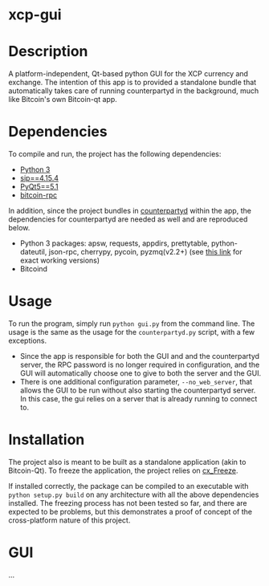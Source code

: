 xcp-gui
=======
# Description
A platform-independent, Qt-based python GUI for the XCP currency and exchange.
The intention of this app is to provided a standalone bundle that automatically takes care of running counterpartyd
in the background, much like Bitcoin's own Bitcoin-qt app.

# Dependencies
To compile and run, the project has the following dependencies:
* [Python 3](http://python.org)
* [sip==4.15.4](http://www.riverbankcomputing.com/software/sip/download)
* [PyQt5==5.1](http://www.riverbankcomputing.com/software/pyqt/download5)
* [bitcoin-rpc](https://github.com/jgarzik/python-bitcoinrpc)

In addition, since the project bundles in [counterpartyd](https://github.com/PhantomPhreak/counterpartyd) within the
app, the dependencies for counterpartyd are needed as well and are reproduced below.
* Python 3 packages: apsw, requests, appdirs, prettytable, python-dateutil, json-rpc, cherrypy, pycoin, pyzmq(v2.2+) (see [this link](https://github.com/xnova/counterpartyd_build/blob/master/dist/reqs.txt) for exact working versions)
* Bitcoind

# Usage
To run the program, simply run `python gui.py` from the command line. The usage is the same as the usage for the
`counterpartyd.py` script, with a few exceptions.

* Since the app is responsible for both the GUI and and the counterpartyd server, the RPC password is no longer required in configuration,
and the GUI will automatically choose one to give to both the server and the GUI.
* There is one additional configuration parameter, ``--no_web_server``, that allows the GUI to be run without also
starting the counterpartyd server. In this case, the gui relies on a server that is already running to connect to.

# Installation
The project also is meant to be built as a standalone application (akin to Bitcoin-Qt). To freeze the application,
the project relies on [cx_Freeze](http://cx-freeze.sourceforge.net).

If installed correctly, the package can be compiled to an executable with `python setup.py build` on any architecture
with all the above dependencies installed. The freezing process has not been tested so far, and there are expected to be
problems, but this demonstrates a proof of concept of the cross-platform nature of this project.

# GUI
...

